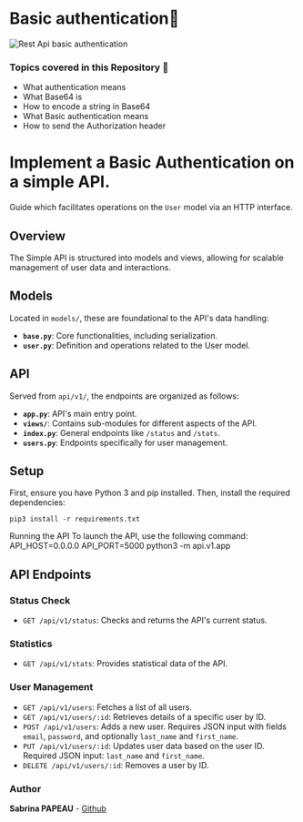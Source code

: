 # Basic authentication📌

![Rest Api basic authentication](https://zupimages.net/up/24/25/wx7v.png)

### Topics covered in this Repository 🚀

* What authentication means
* What Base64 is
* How to encode a string in Base64
* What Basic authentication means
* How to send the Authorization header

# Implement a Basic Authentication on a simple API.

Guide which facilitates operations on the `User` model via an HTTP interface.

## Overview

The Simple API is structured into models and views, allowing for scalable management of user data and interactions.

## Models

Located in `models/`, these are foundational to the API's data handling:

- **`base.py`**: Core functionalities, including serialization.
- **`user.py`**: Definition and operations related to the User model.

## API

Served from `api/v1/`, the endpoints are organized as follows:

- **`app.py`**: API's main entry point.
- **`views/`**: Contains sub-modules for different aspects of the API.
- **`index.py`**: General endpoints like `/status` and `/stats`.
- **`users.py`**: Endpoints specifically for user management.

## Setup

First, ensure you have Python 3 and pip installed. Then, install the required dependencies:

```
pip3 install -r requirements.txt
```


Running the API
To launch the API, use the following command:
API_HOST=0.0.0.0 API_PORT=5000 python3 -m api.v1.app

## API Endpoints

### Status Check

- `GET /api/v1/status`: Checks and returns the API's current status.

### Statistics

- `GET /api/v1/stats`: Provides statistical data of the API.

### User Management

- `GET /api/v1/users`: Fetches a list of all users.
- `GET /api/v1/users/:id`: Retrieves details of a specific user by ID.
- `POST /api/v1/users`: Adds a new user. Requires JSON input with fields `email`, `password`, and optionally `last_name` and `first_name`.
- `PUT /api/v1/users/:id`: Updates user data based on the user ID. Required JSON input: `last_name` and `first_name`.
- `DELETE /api/v1/users/:id`: Removes a user by ID.
  
### Author
**Sabrina PAPEAU** - [Github](https://github.com/Holbiwan)
